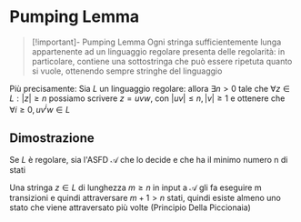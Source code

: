 # Pumping Lemma

>[!important]- Pumping Lemma
>Ogni stringa sufficientemente lunga appartenente ad un linguaggio regolare presenta delle regolarità: in particolare, contiene una sottostringa che può essere ripetuta quanto si vuole, ottenendo sempre stringhe del linguaggio

Più precisamente:
Sia $L$ un linguaggio regolare: allora $\exists n\gt 0$ tale che $\forall z\in L:|z|\geq n$ possiamo scrivere $z=uvw$, con $|uv|\leq n,|v|\geq1$ e ottenere che $\forall i\geq0, uv^iw\in L$

## Dimostrazione
Se $L$ è regolare, sia l'ASFD $\mathcal A$ che lo decide e che ha il minimo numero n di stati

Una stringa $z\in L$ di lunghezza $m\geq n$ in input a $\mathcal A$ gli fa eseguire m transizioni e quindi attraversare $m+1\gt n$ stati, quindi esiste almeno uno stato che viene attraversato più volte (Principio Della Piccionaia)


